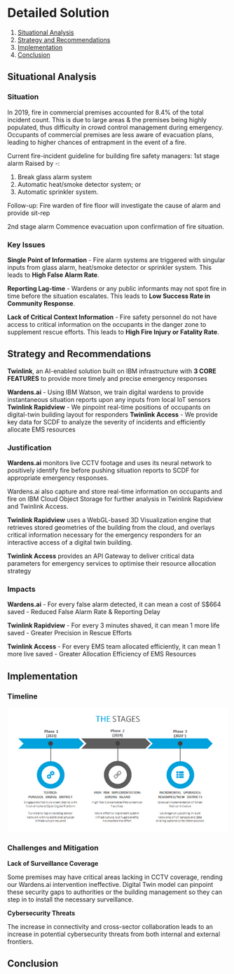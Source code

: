 # Detailed Solution

1. [Situational Analysis](#Situational-Analysis)
1. [Strategy and Recommendations](#Strategy-and-Recommendations)
1. [Implementation](#Implementation)
1. [Conclusion](#Conclusion)

## Situational Analysis

### Situation

In 2019, fire in commercial premises accounted for 8.4% of the total incident count.
This is due to large areas & the premises being highly populated, thus difficulty in crowd control management during emergency. Occupants of commercial premises are less aware of evacuation plans, leading to higher chances of entrapment in the event of a fire.

Current fire-incident guideline for building fire safety managers:
1st stage alarm
Raised by -:
1. Break glass alarm system
2. Automatic heat/smoke detector system; or
3. Automatic sprinkler system.

Follow-up: Fire warden of fire floor will investigate the cause of alarm and provide sit-rep

2nd stage alarm
Commence evacuation upon confirmation of fire situation.

### Key Issues

**Single Point of Information** - Fire alarm systems are triggered with singular inputs from glass alarm, heat/smoke detector or sprinkler system. This leads to **High False Alarm Rate**.

**Reporting Lag-time** - Wardens or any public informants may not spot fire in time before the situation escalates. This leads to **Low Success Rate in Community Response**.

**Lack of Critical Context Information** - Fire safety personnel do not have access to critical information on the occupants in the danger zone to supplement rescue efforts. This leads to **High Fire Injury or Fatality Rate**.


## Strategy and Recommendations

**Twinlink**, an AI-enabled solution built on IBM infrastructure with **3 CORE FEATURES** to provide more timely and precise emergency responses

**Wardens.ai** - Using IBM Watson, we train digital wardens to provide instantaneous situation reports upon any inputs from local IoT sensors
**Twinlink Rapidview** - We pinpoint real-time positions of occupants on digital-twin building layout for responders
**Twinlink Access** - We provide key data for SCDF to analyze the severity of incidents and efficiently allocate EMS resources


### Justification
**Wardens.ai** monitors live CCTV footage and uses its neural network to positively identify fire before pushing situation reports to SCDF for appropriate emergency responses.

Wardens.ai also capture and store real-time information on occupants and fire on IBM Cloud Object Storage for further analysis in Twinlink Rapidview and Twinlink Access.


**Twinlink Rapidview** uses a WebGL-based 3D Visualization engine that retrieves stored geometries of the building from the cloud, and overlays critical information necessary for the emergency responders for an interactive access of a digital twin building. 


**Twinlink Access** provides an API Gateway to deliver critical data parameters for emergency services to optimise their resource allocation strategy


### Impacts
**Wardens.ai** - For every false alarm detected, it can mean a cost of S$664 saved - Reduced False Alarm Rate & Reporting Delay


**Twinlink Rapidview** - For every 3 minutes shaved, it can mean 1 more life saved - Greater Precision in Rescue Efforts

**Twinlink Access** - For every EMS team allocated efficiently, it can mean 1 more live saved - Greater Allocation Efficiency of EMS Resources



## Implementation

### Timeline

<img src="https://github.com/PascalSolutions-Twinlink-SCDFXIBM/README.md/blob/master/Stages.png" alt="Roadmap" />

### Challenges and Mitigation

**Lack of Surveillance Coverage**

Some premises may have critical areas lacking in CCTV coverage, rending our Wardens.ai intervention ineffective. 
Digital Twin model can pinpoint these security gaps to authorities or the building management so they can step in to install the necessary surveillance. 

**Cybersecurity Threats**

The increase in connectivity and cross-sector collaboration leads to an increase in potential cybersecurity threats from both internal and external frontiers.

## Conclusion

